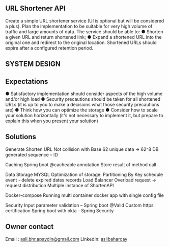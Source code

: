 
## URL Shortener API

Create a simple URL shortener service (UI is optional but will be considered a plus). Plan the implementation
to be suitable for very high volume of traffic and large amounts of data.
The service should be able to:
● Shorten a given URL and return shortened link;
● Expand a shortened URL into the original one and redirect to the original location.
Shortened URLs should expire after a configured retention period.

## SYSTEM DESIGN
Expectations
-------------------------------------
● Satisfactory implementation should consider aspects of the high volume and/or high load
● Security precautions should be taken for all shortened URLs (it is up to you to make a decisions what
those security precautions are)
● Think how you can optimize the storage
● Consider how to scale your solution horizontally (it's not necessary to implement it, but prepare to
explain this when you present your solution)

Solutions
-----------------------------------------
Generate Shorten URL
Not collision with Base 62 unique data -> 62^8
DB generated sequence – ID

Caching
Spring boot @cacheable annotation
Store result of method call

Data Storage
MYSQL
Optimization of storage:
Partitioning By Key
schedule event - delete expired dates records
Load Balancer
Overload request -> request distribution
Multiple instance of ShortenAPI

Docker-compose
Running multi container docker app with single config file

Security
Input parameter validation – Spring boot @Valid
Custom https certification
Spring boot with okta  - Spring Security 

## Owner contact
Email : [asli.bhr.apaydin@gmail.com](mailto:asli.bhr.apaydin@gmail.com)
LinkedIn: [aslibaharcay](https://www.linkedin.com/in/asl%C4%B1-bahar-%C3%A7ay-7b0b7779/)